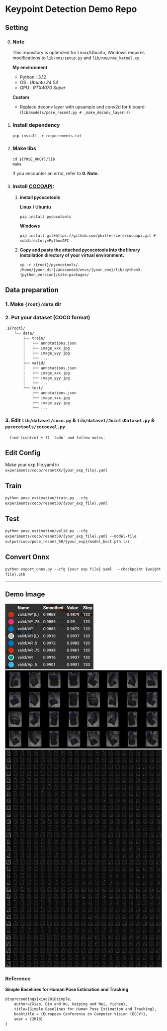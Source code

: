 # Keypoint Detection Demo Repo
## Setting
0. ### Note
    This repository is optimized for Linux/Ubuntu, Windows requires modifications to `lib/nms/setup.py` and `lib/nms/nms_ketnel.cu`.

    **My environment**
    - Python : 3.12
    - OS : *Ubuntu 24.04* 
    - GPU : *RTX4070 Super*

    **Custom**
    - Replace deconv layer with upsample and conv2d for ti board (`lib/models/pose_resnet.py # _make_deconv_layer()`)

1. ### Install dependency
    ```
    pip install -r requirements.txt
    ```

2.  ### Make libs
    ```
    cd ${POSE_ROOT}/lib
    make
    ```

    If you encounter an error, refer to **0. Note.**
    
3. ### Install [COCOAPI](https://github.com/cocodataset/cocoapi):
   1. **install pycocotools**

        **Linux / Ubuntu**
        ```
        pip install pycocotools
        ```

        **Windows**
        ```
        pip install git+https://github.com/philferriere/cocoapi.git # subdirectory=PythonAPI

        ```
    2. **Copy and paste the attached pycocotools into the library installation directory of your virtual environment.**
        ```
        cp -r /{root}/pycocotools/. /home/{your_dir}/anaconda3/envs/{your_env}/lib/python3.{python_version}/site-packages/

        ```


## Data preparation
### 1. Make `{root}/data` dir

### 2. Put your dataset (COCO format)
```
.${root}/
    └── data/
        ├── train/
        │   ├── annotations.json
        │   ├── image_xxx.jpg
        │   ├── image_yyy.jpg
        │   └── ...
        ├── valid/
        │   ├── annotations.json
        │   ├── image_xxx.jpg
        │   ├── image_yyy.jpg
        │   └── ...
        └── test/
            ├── annotations.json
            ├── image_xxx.jpg
            ├── image_yyy.jpg
            └── ...
```

### 3. Edit `lib/dataset/coco.py` & `lib/dataset/JointsDataset.py` & `pycocotools/cocoeval.py`
    - find (control + f) `todo` and follow notes.


## Edit Config
Make your exp file.yaml in `experiments/coco/resnetXX/{your_exp_file}.yaml`

## Train 
`python pose_estimation/train.py --cfg experiments/coco/resnet50/{your_exp_file}.yaml`


## Test
`python pose_estimation/valid.py --cfg experiments/coco/resnet50/{your_exp_file}.yaml --model-file output/coco/pose_resnet_50/{your_exp}/model_best.pth.tar`

## Convert Onnx

`python export_onnx.py --cfg {your exp file}.yaml  --checkpoint {weight file}.pth`

---

## Demo Image
![Test Performacne](./asset/test_performance.png)
![Test Predict Images](./asset/test_0_pred.jpg)
![Test Predict Heatmap Images](./asset/test_0_hm_pred.jpg)

### **Reference**
**Simple Baselines for Human Pose Estimation and Tracking**
```
@inproceedings{xiao2018simple,
    author={Xiao, Bin and Wu, Haiping and Wei, Yichen},
    title={Simple Baselines for Human Pose Estimation and Tracking},
    booktitle = {European Conference on Computer Vision (ECCV)},
    year = {2018}
}
```
